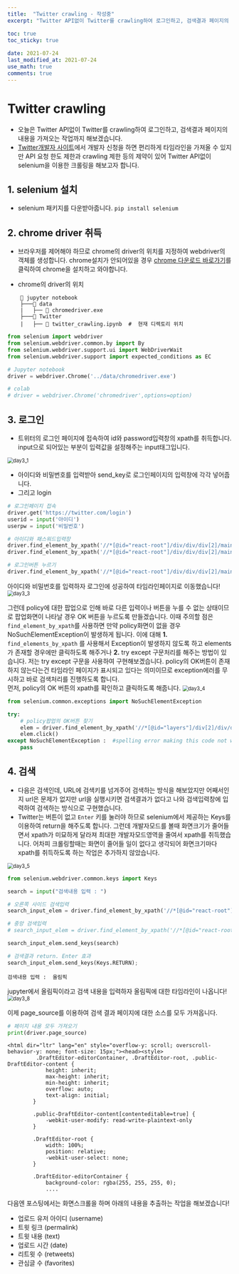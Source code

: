```yaml
---
title:  "Twitter crawling - 작성중"
excerpt: "Twitter API없이 Twitter를 crawling하여 로그인하고, 검색결과 페이지의 내용을 가져오는 작업까지 해보겠습니다."

toc: true
toc_sticky: true
 
date: 2021-07-24
last_modified_at: 2021-07-24
use_math: true
comments: true
---
```


# Twitter crawling
- 오늘은 Twitter API없이 Twitter를 crawling하여 로그인하고, 검색결과 페이지의 내용을 가져오는 작업까지 해보겠습니다.
- [Twitter개발자 사이트](https://developer.twitter.com/en)에서 개발자 신청을 하면 편리하게 타임라인을 가져올 수 있지만 API 요청 한도 제한과 crawling 제한 등의 제약이 있어 Twitter API없이 selenium을 이용한 크롤링을 해보고자 합니다.



## 1. selenium 설치

- selenium 패키지를 다운받아줍니다.
```pip install selenium```



## 2. chrome driver 취득

- 브라우저를 제어해야 하므로 chrome의 driver의 위치를 지정하여 webdriver의 객체를 생성합니다. chrome설치가 안되어있을 경우 [chrome 다운로드 바로가기](https://www.google.com/chrome/?brand=BNSD&gclid=Cj0KCQjw9O6HBhCrARIsADx5qCQU0B82CukG5PC4xjtywaRogdKcjCBK02Um4gh_8EkpKijGVwHcAXkaAgOlEALw_wcB&gclsrc=aw.ds)를 클릭하여 chrome을 설치하고 와야합니다.

- chrome의 driver의 위치

```
    📁 jupyter notebook
    ├───📁 data
    |   ├── 📑 chromedriver.exe
    ├───📁 Twitter          
    |   ├── 📑 twitter_crawling.ipynb  #  현재 디렉토리 위치
```


```python
from selenium import webdriver
from selenium.webdriver.common.by import By
from selenium.webdriver.support.ui import WebDriverWait
from selenium.webdriver.support import expected_conditions as EC

# Jupyter notebook
driver = webdriver.Chrome('../data/chromedriver.exe')

# colab
# driver = webdriver.Chrome('chromedriver',options=option)
```



## 3. 로그인

- 트위터의 로그인 페이지에 접속하여 id와 password입력창의 xpath를 취득합니다. input으로 되어있는 부분이 입력값을 설정해주는 input태그입니다.

<img src="../assets/images/day3_1.png" alt="day3_1" style="zoom: 80%;" />

- 아이디와 비밀번호를 입력받아 send_key로 로그인페이지의 입력창에 각각 넣어줍니다.
- 그리고 login


```python
# 로그인페이지 접속
driver.get('https://twitter.com/login')
userid = input('아이디')
userpw = input('비밀번호')

# 아이디와 패스워드입력창
driver.find_element_by_xpath('//*[@id="react-root"]/div/div/div[2]/main/div/div/div[2]/form/div/div[1]/label/div/div[2]/div/input').send_keys(userid)
driver.find_element_by_xpath('//*[@id="react-root"]/div/div/div[2]/main/div/div/div[2]/form/div/div[2]/label/div/div[2]/div/input').send_keys(userpw)

# 로그인버튼 누르기
driver.find_element_by_xpath('//*[@id="react-root"]/div/div/div[2]/main/div/div/div[2]/form/div/div[3]/div').click()
```

아이디와 비밀번호를 입력하자 로그인에 성공하여 타임라인페이지로 이동했습니다! 
<img src="../assets/images/day3_3.png" alt="day3_3" style="zoom: 80%;" />

그런데 policy에 대한 팝업으로 인해 바로 다른 입력이나 버튼을 누를 수 없는 상태이므로 팝업화면이 나타날 경우 OK 버튼을 누르도록 만들겠습니다.
이때 주의할 점은 ```find_element_by_xpath```를 사용하면 만약 policy화면이 없을 경우 NoSuchElementException이 발생하게 됩니다.
이에 대해 **1.**  ```find_elements_by_xpath``` 를 사용해서 Exception이 발생하지 않도록 하고 elements가 존재할 경우에만 클릭하도록 해주거나 **2.** try except 구문처리를 해주는 방법이 있습니다.
저는 try except 구문을 사용하여 구현해보겠습니다. policy의 OK버튼이 존재하지 않는다는건 타임라인 페이지가 표시되고 있다는 의미이므로 exception에러를 무시하고 바로 검색처리를 진행하도록 합니다.
<br>
먼저, policy의 OK 버튼의 xpath를 확인하고 클릭하도록 해줍니다.
<img src="../assets/images/day3_4.png" alt="day3_4" style="zoom: 80%;" />


```python
from selenium.common.exceptions import NoSuchElementException

try:
    # policy팝업의 OK버튼 찾기
    elem = driver.find_element_by_xpath('//*[@id="layers"]/div[2]/div/div/div/div/div/div[2]/div[2]/div/div/div/div/div[2]/div')
    elem.click()
except NoSuchElementException :  #spelling error making this code not work as expected
    pass
```



## 4. 검색

- 다음은 검색인데, URL에 검색키를 넘겨주어 검색하는 방식을 해보았지만 어째서인지 url은 문제가 없지만 url을 실행시키면 검색결과가 없다고 나와 검색입력창에 입력하여 검색하는 방식으로 구현했습니다.
- Twitter는 버튼이 없고 ```Enter``` 키를 눌러야 하므로 selenium에서 제공하는 Keys를 이용하여 return을 해주도록 합니다. 그런데 개발자모드를 볼때 화면크기가 줄어들면서 xpath가 미묘하게 달라져 최대한 개발자모드영역을 줄여서 xpath를 취득했습니다. 어차피 크롤링할때는 화면이 줄어들 일이 없다고 생각되어 화면크기마다 xpath를 취득하도록 하는 작업은 추가하지 않았습니다.
<img src="../assets/images/day3_5.png" alt="day3_5" style="zoom: 80%;" />


```python
from selenium.webdriver.common.keys import Keys

search = input("검색내용 입력 : ")

# 오른쪽 사이드 검색입력
search_input_elem = driver.find_element_by_xpath('//*[@id="react-root"]/div/div/div[2]/main/div/div/div/div[2]/div/div[2]/div/div/div/div[1]/div/div/div/form/div[1]/div/label/div[2]/div/input')

# 중앙 검색입력
# search_input_elem = driver.find_element_by_xpath('//*[@id="react-root"]/div/div/div[2]/main/div/div/div/div[1]/div/div[1]/div[1]/div/div/div/div/div[2]/div[2]/div/div/div/form/div[1]/div/label/div[2]/div/input')

search_input_elem.send_keys(search)

# 검색결과 return. Enter 효과
search_input_elem.send_keys(Keys.RETURN);
```

    검색내용 입력 :  올림픽


jupyter에서 올림픽이라고 검색 내용을 입력하자 올림픽에 대한 타임라인이 나옵니다!
<img src="../assets/images/day3_8.png" alt="day3_8" style="zoom: 80%;" />

이제 page_source를 이용하여 검색 결과 페이지에 대한 소스를 모두 가져옵니다.


```python
# 페이지 내용 모두 가져오기
print(driver.page_source)
```

```
<html dir="ltr" lang="en" style="overflow-y: scroll; overscroll-behavior-y: none; font-size: 15px;"><head><style>
         .DraftEditor-editorContainer, .DraftEditor-root, .public-DraftEditor-content {
            height: inherit;
            max-height: inherit;
            min-height: inherit;
            overflow: auto;
            text-align: initial;
        }

        .public-DraftEditor-content[contenteditable=true] {
            -webkit-user-modify: read-write-plaintext-only
        }

        .DraftEditor-root {
            width: 100%;
            position: relative;
            -webkit-user-select: none;
        }

        .DraftEditor-editorContainer {
            background-color: rgba(255, 255, 255, 0);
            ....
```

다음엔 포스팅에서는 화면스크롤을 하며 아래의 내용을 추출하는 작업을 해보겠습니다!
- 업로드 유저 아이디 (username)
- 트윗 링크 (permalink)
- 트윗 내용 (text)
- 업로드 시간 (date)
- 리트윗 수 (retweets)
- 관심글 수 (favorites)

